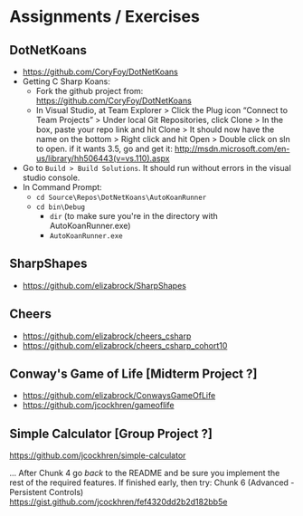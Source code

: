 # Assignments / Exercises

## DotNetKoans
* https://github.com/CoryFoy/DotNetKoans
* Getting C Sharp Koans:
  * Fork the github project from: https://github.com/CoryFoy/DotNetKoans
  * In Visual Studio, at Team Explorer > Click the Plug icon “Connect to Team Projects” > Under local Git Repositories, click Clone > In the box, paste your repo link and hit Clone > It should now have the name on the bottom > Right click and hit Open > Double click on sln to open. if it wants 3.5, go and get it:
http://msdn.microsoft.com/en-us/library/hh506443(v=vs.110).aspx
* Go to `Build > Build Solutions`. It should run without errors in the visual studio console.
* In Command Prompt:
	* `cd Source\Repos\DotNetKoans\AutoKoanRunner`
  * `cd bin\Debug`
	* `dir` (to make sure you're in the directory with AutoKoanRunner.exe)
	* `AutoKoanRunner.exe`


## SharpShapes
* https://github.com/elizabrock/SharpShapes

## Cheers
* https://github.com/elizabrock/cheers_csharp
* https://github.com/elizabrock/cheers_csharp_cohort10

## Conway's Game of Life [Midterm Project ?]
* https://github.com/elizabrock/ConwaysGameOfLife
* https://github.com/jcockhren/gameoflife

## Simple Calculator [Group Project ?]
https://github.com/jcockhren/simple-calculator


...
After Chunk 4 go ​*back*​ to the README and be sure you implement the rest of the required features.  If finished early, then try:
Chunk 6 (Advanced - Persistent Controls) https://gist.github.com/jcockhren/fef4320dd2b2d182bb5e
